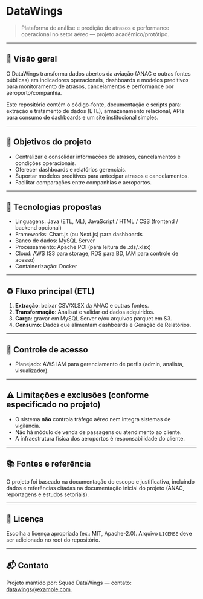 # DataWings

> Plataforma de análise e predição de atrasos e performance operacional no setor aéreo — projeto acadêmico/protótipo.

---

## 🔎 Visão geral

O DataWings transforma dados abertos da aviação (ANAC e outras fontes públicas) em indicadores operacionais, dashboards e modelos preditivos para monitoramento de atrasos, cancelamentos e performance por aeroporto/companhia.

Este repositório contém o código-fonte, documentação e scripts para: extração e tratamento de dados (ETL), armazenamento relacional, APIs para consumo de dashboards e um site institucional simples.

---

## 🧭 Objetivos do projeto

- Centralizar e consolidar informações de atrasos, cancelamentos e condições operacionais.
- Oferecer dashboards e relatórios gerenciais.
- Suportar modelos preditivos para antecipar atrasos e cancelamentos.
- Facilitar comparações entre companhias e aeroportos.

---

## 🧰 Tecnologias propostas

- Linguagens: Java (ETL, ML), JavaScript / HTML / CSS (frontend / backend opcional)
- Frameworks: Chart.js (ou Next.js) para dashboards
- Banco de dados: MySQL Server 
- Processamento: Apache POI (para leitura de .xls/.xlsx)
- Cloud: AWS (S3 para storage, RDS para BD, IAM para controle de acesso)
- Containerização: Docker

---

## ♻️ Fluxo principal (ETL)

1. **Extração**: baixar CSV/XLSX da ANAC e outras fontes.
2. **Transformação**: Analisat e validar od dados adquiridos.
3. **Carga**: gravar em MySQL Server e/ou arquivos parquet em S3.
4. **Consumo**: Dados que alimentam dashboards e Geração de Relatórios.

---

## 🔐 Controle de acesso

- Planejado: AWS IAM para gerenciamento de perfis (admin, analista, visualizador).

---

## ⚠️ Limitações e exclusões (conforme especificado no projeto)

- O sistema **não** controla tráfego aéreo nem integra sistemas de vigilância.
- Não há módulo de venda de passagens ou atendimento ao cliente.
- A infraestrutura física dos aeroportos é responsabilidade do cliente.

---

## 📚 Fontes e referência

O projeto foi baseado na documentação do escopo e justificativa, incluindo dados e referências citadas na documentação inicial do projeto (ANAC, reportagens e estudos setoriais).

---

## 📝 Licença

Escolha a licença apropriada (ex.: MIT, Apache-2.0). Arquivo `LICENSE` deve ser adicionado no root do repositório.

---

## 📬 Contato

Projeto mantido por: Squad DataWings — contato: datawings@example.com.
